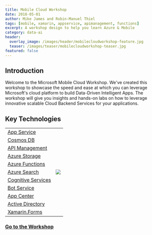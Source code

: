 ```yaml
---
title: Mobile Cloud Workshop
date: 2018-05-01
author: Mike James and Robin-Manuel Thiel
tags: [mobile, xamarin, appservice, apimanagement, functions]
excerpt: A workshop design to help you learn Azure & Mobile
category: data-ai
header:
  overlay_image: /images/header/mobilecloudworkshop-feature.jpg
  teaser: /images/teaser/mobilecloudworkshop-teaser.jpg
featured: false
---
```


## Introduction

Welcome to the Microsoft Mobile Cloud Workshop. We've created this workshop to showcase the speed and ease at which you can leverage Microsoft's cloud platform to build Data-Driven Intelligent Apps. The workshop will give you insights and hands-on labs on how to leverage innovative scalable Cloud Backend Services for your applications.

## Key Technologies

<table>
  <tr>
    <td nowrap><a href="https://azure.microsoft.com/en-us/services/app-service/">App Service</a></td>
    <td rowspan="11"><img src="https://raw.githubusercontent.com/MikeCodesDotNet/Mobile-Cloud-Workshop/master/Resources/Architecture.png"></td>
  </tr>
  <tr>
    <td nowrap><a href="https://azure.microsoft.com/en-us/services/cosmos-db/">Cosmos DB</a></td>
  </tr>
  <tr>
    <td nowrap><a href="https://azure.microsoft.com/en-us/services/api-management/">API Management</a></td>
  </tr>
  <tr>
    <td nowrap><a href="https://azure.microsoft.com/en-us/services/storage/">Azure Storage</a></td>
  </tr>
  <tr>
    <td nowrap><a href="https://azure.microsoft.com/en-us/services/functions/">Azure Functions</a></td>
  </tr>
  <tr>
    <td nowrap><a href="https://azure.microsoft.com/en-us/services/search/">Azure Search</a></td>
  </tr>
  <tr>
    <td nowrap><a href="https://azure.microsoft.com/en-us/services/cognitive-services/">Cognitive Services</a></td>
  </tr>
  <tr>
    <td nowrap><a href="https://azure.microsoft.com/en-us/services/bot-service/">Bot Service</a></td>
  </tr>
  <tr>
    <td nowrap><a href="https://appcenter.ms/">App Center</a></td>
  </tr>
  <tr>
    <td nowrap><a href="https://azure.microsoft.com/en-us/services/active-directory-b2c/">Active Directory</a></td>
  </tr>
  <tr>
    <td nowrap><a href="https://www.xamarin.com/forms/">Xamarin.Forms</a></td>
  </tr>
</table>

### [Go to the Workshop](https://aka.ms/mobilecloudworkshop)